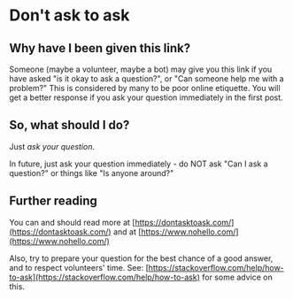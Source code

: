 # Don't ask to ask

## Why have I been given this link?

Someone (maybe a volunteer, maybe a bot) may give you this link if you have asked "is it okay to ask a question?", or "Can someone help me with a problem?" This is considered by many to be poor online etiquette. You will get a better response if you ask your question immediately in the first post.

## So, what should I do?

Just _ask your question_.

In future, just ask your question immediately - do NOT ask "Can I ask a question?" or things like "Is anyone around?"

## Further reading

You can and should read more at [https://dontasktoask.com/](https://dontasktoask.com/) and at [https://www.nohello.com/](https://www.nohello.com/)

Also, try to prepare your question for the best chance of a good answer, and to respect volunteers' time. See: [https://stackoverflow.com/help/how-to-ask](https://stackoverflow.com/help/how-to-ask) for some advice on this.
